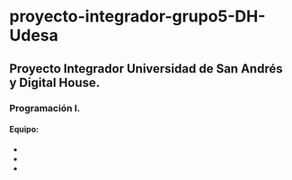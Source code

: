 # proyecto-integrador-grupo5-DH-Udesa
## Proyecto Integrador Universidad de San Andrés y Digital House. 
### Programación I. 

#### Equipo:
-
-
-